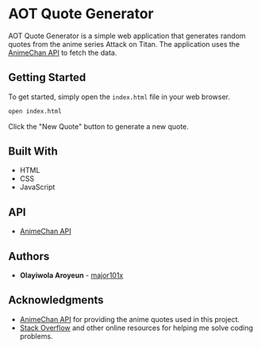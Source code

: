 # AOT Quote Generator

AOT Quote Generator is a simple web application that generates random quotes from the anime series Attack on Titan. The application uses the [AnimeChan API](https://animechan.vercel.app/) to fetch the data.

## Getting Started

To get started, simply open the `index.html` file in your web browser.

```bash
open index.html
```

Click the "New Quote" button to generate a new quote.

## Built With

* HTML
* CSS
* JavaScript

## API

* [AnimeChan API](https://animechan.vercel.app/)

## Authors

* **Olayiwola Aroyeun** - [major101x](https://github.com/major101x)

## Acknowledgments
* [AnimeChan API](https://animechan.vercel.app/) for providing the anime quotes used in this project.
* [Stack Overflow](https://stackoverflow.com/) and other online resources for helping me solve coding problems.
